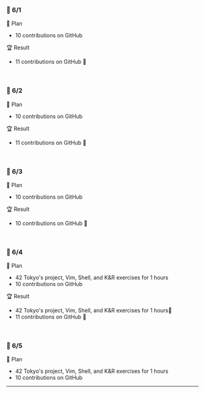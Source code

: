 <br><h3>:pushpin: 6/1　</h3>
:dart: Plan
- 10 contributions on GitHub

:trophy: Result
- 11 contributions on GitHub :100:

<br><h3>:pushpin: 6/2　</h3>
:dart: Plan
- 10 contributions on GitHub

:trophy: Result
- 11 contributions on GitHub :100:


<br><h3>:pushpin: 6/3　</h3>
:dart: Plan
- 10 contributions on GitHub

:trophy: Result
- 10 contributions on GitHub :100:

<br><h3>:pushpin: 6/4　</h3>
:dart: Plan
- 42 Tokyo's project, Vim, Shell, and K&R exercises for 1 hours
- 10 contributions on GitHub

:trophy: Result
- 42 Tokyo's project, Vim, Shell, and K&R exercises for 1 hours:100:
- 11 contributions on GitHub :100:

<br><h3>:pushpin: 6/5　</h3>
:dart: Plan
- 42 Tokyo's project, Vim, Shell, and K&R exercises for 1 hours
- 10 contributions on GitHub

---
